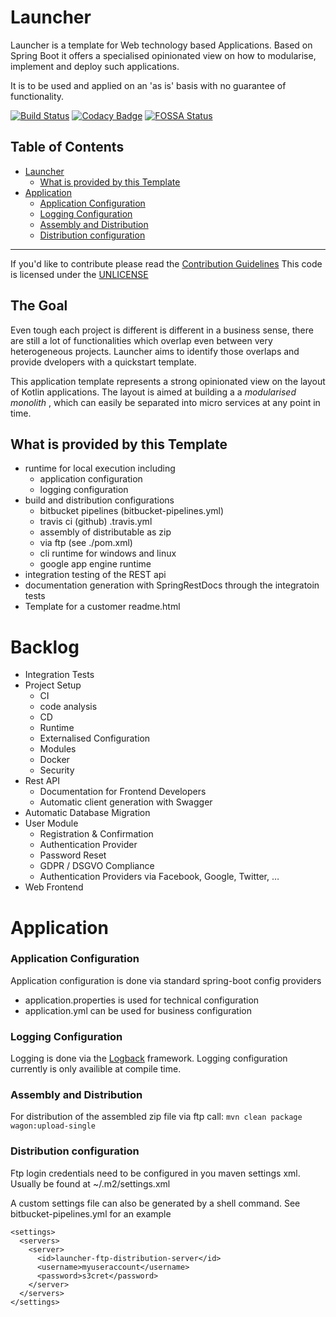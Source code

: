 Launcher
================
Launcher is a template for Web technology based Applications.
Based on Spring Boot it offers a specialised opinionated view on
how to modularise, implement and deploy such applications.

It is to be used and applied on an 'as is' basis with no guarantee of functionality.

[![Build Status](https://travis-ci.org/systemkern/launcher.svg?branch=master)](https://travis-ci.org/systemkern/launcher)
[![Codacy Badge](https://api.codacy.com/project/badge/Grade/1223c155302d4815a262b3c192158901)](https://www.codacy.com/app/systemkern/launcher?utm_source=github.com&amp;utm_medium=referral&amp;utm_content=systemkern/launcher&amp;utm_campaign=Badge_Grade)
[![FOSSA Status](https://app.fossa.io/api/projects/git%2Bgithub.com%2Fsystemkern%2Flauncher.svg?type=shield)](https://app.fossa.io/projects/git%2Bgithub.com%2Fsystemkern%2Flauncher?ref=badge_shield)


Table of Contents
----------------

* [Launcher](#launcher)
  * [What is provided by this Template](#what-is-provided-by-this-template)
* [Application](#application)
  * [Application Configuration](#application-configuration)
  * [Logging Configuration](#logging-configuration)
  * [Assembly and Distribution](#assembly-and-distribution)
  * [Distribution configuration](#distribution-configuration)

___
If you'd like to contribute please read the [Contribution Guidelines](CONTRIBUTE.md)
This code is licensed under the [UNLICENSE](LICENSE)



The Goal
----------------
Even tough each project is different is different in a business sense,
there are still a lot of functionalities which overlap even between very
heterogeneous projects. Launcher aims to identify those overlaps and provide
dvelopers with a quickstart template.

This application template represents a strong opinionated view on the layout of Kotlin applications.
The layout is aimed at building a a _modularised monolith_ , which can easily be separated into
micro services at any point in time.



What is provided by this Template
----------------
* runtime for local execution including 
  * application configuration
  * logging configuration
* build and distribution configurations
  * bitbucket pipelines (bitbucket-pipelines.yml)
  * travis ci (github) .travis.yml
  * assembly of distributable as zip
  * via ftp (see ./pom.xml)
  * cli runtime for windows and linux
  * google app engine runtime
* integration testing of the REST api
* documentation generation with SpringRestDocs through the integratoin tests
* Template for a customer readme.html



Backlog 
================
* Integration Tests
* Project Setup
  * CI 
  * code analysis
  * CD
  * Runtime
  * Externalised Configuration
  * Modules
  * Docker
  * Security
* Rest API 
  * Documentation for Frontend Developers
  * Automatic client generation with Swagger
* Automatic Database Migration
* User Module
  * Registration & Confirmation
  * Authentication Provider
  * Password Reset
  * GDPR / DSGVO Compliance
  * Authentication Providers via Facebook, Google, Twitter, …
* Web Frontend








Application
================

### Application Configuration
Application configuration is done via standard spring-boot config providers
* application.properties is used for technical configuration
* application.yml can be used for business configuration

### Logging Configuration
Logging is done via the [Logback](https://logback.qos.ch/documentation.html) framework.
Logging configuration currently is only availible at compile time.

### Assembly and Distribution
For distribution of the assembled zip file via ftp call:
`mvn clean package wagon:upload-single`

### Distribution configuration
Ftp login credentials need to be configured in you maven settings xml.
Usually be found at ~/.m2/settings.xml

A custom settings file can also be generated by a shell command.
See bitbucket-pipelines.yml for an example

```
<settings>
  <servers>
    <server>
      <id>launcher-ftp-distribution-server</id>
      <username>myuseraccount</username>
      <password>s3cret</password>
    </server>
  </servers>
</settings>
```
